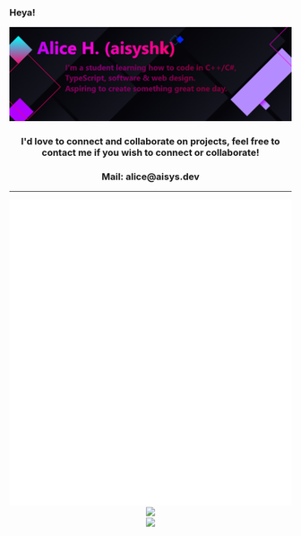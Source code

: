 ### Heya!

![](https://github.com/aisyshk/aisyshk/blob/main/dc_ex_1.png)

<div align="center">
  <h3>I'd love to connect and collaborate on projects, feel free to contact me if you wish to connect or collaborate!</h3>
  <h3>Mail: alice@aisys.dev</h3>
</div>

<hr>

<div align="center">
  <img
    src="https://github.com/aisyshk/aisyshk/blob/main/metrics.plugin.wakatime.svg"
    alt="Alternative Text"
  />
</div>

<!--
<details>
  <summary><b>Terminal</b></summary>
  
  ![gh_terminal](./gh_term.png)
</details>
-->

<div align="center">
  <img src="https://streak-stats.demolab.com/?user=aisyshk&theme=dark">
  <br />
  <img src="https://img.shields.io/badge/Visual_Studio-5C2D91?style=for-the-badge&logo=visual%20studio&logoColor=white" />
</div>
